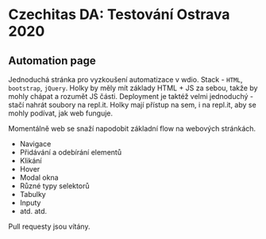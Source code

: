 # Czechitas DA: Testování Ostrava 2020
## Automation page

Jednoduchá stránka pro vyzkoušení automatizace v wdio. Stack - `HTML`, `bootstrap`, `jQuery`. Holky by měly mít základy HTML + JS za sebou, takže by mohly chápat a rozumět JS části. Deployment je taktéž velmi jednoduchý - stačí nahrát soubory na repl.it. Holky mají přístup na sem, i na repl.it, aby se mohly podívat, jak web funguje. 

Momentálně web se snaží napodobit základní flow na webových stránkách. 
* Navigace
* Přidávání a odebírání elementů
* Klikání
* Hover
* Modal okna
* Různé typy selektorů
* Tabulky
* Inputy
* atd. atd.

Pull requesty jsou vítány.
